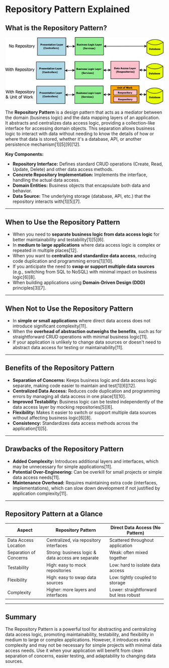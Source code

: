 # Repository Pattern Explained

## **What is the Repository Pattern?**

![Alt text](../images/repository.png)

The **Repository Pattern** is a design pattern that acts as a mediator between the domain (business logic) and the data mapping layers of an application. It abstracts and centralizes data access logic, providing a collection-like interface for accessing domain objects. This separation allows business logic to interact with data without needing to know the details of how or where that data is stored, whether it's a database, API, or another persistence mechanism[1][5][9][12].

**Key Components:**

- **Repository Interface:** Defines standard CRUD operations (Create, Read, Update, Delete) and other data access methods.
- **Concrete Repository Implementation:** Implements the interface, handling the actual data access.
- **Domain Entities:** Business objects that encapsulate both data and behavior.
- **Data Source:** The underlying storage (database, API, etc.) that the repository interacts with[1][5][7].

---

## **When to Use the Repository Pattern**

- When you need to **separate business logic from data access logic** for better maintainability and testability[1][5][6].
- In **medium to large applications** where data access logic is complex or repeated in multiple places[12].
- When you want to **centralize and standardize data access**, reducing code duplication and programming errors[1][10].
- If you anticipate the need to **swap or support multiple data sources** (e.g., switching from SQL to NoSQL) with minimal impact on business logic[6][8].
- When building applications using **Domain-Driven Design (DDD)** principles[3][7].

---

## **When Not to Use the Repository Pattern**

- In **simple or small applications** where direct data access does not introduce significant complexity[11].
- When the **overhead of abstraction outweighs the benefits**, such as for straightforward CRUD operations with minimal business logic[11].
- If your application is unlikely to change data sources or doesn't need to abstract data access for testing or maintainability[11].

---

## **Benefits of the Repository Pattern**

- **Separation of Concerns:** Keeps business logic and data access logic separate, making code easier to maintain and test[1][6][12].
- **Centralized Data Access:** Reduces code duplication and programming errors by managing all data access in one place[1][10].
- **Improved Testability:** Business logic can be tested independently of the data access layer by mocking repositories[5][6].
- **Flexibility:** Makes it easier to switch or support multiple data sources without affecting business logic[6][8].
- **Consistency:** Standardizes data access methods across the application[1][5].

---

## **Drawbacks of the Repository Pattern**

- **Added Complexity:** Introduces additional layers and interfaces, which may be unnecessary for simple applications[11].
- **Potential Over-Engineering:** Can be overkill for small projects or simple data access needs[11].
- **Maintenance Overhead:** Requires maintaining extra code (interfaces, implementations), which can slow down development if not justified by application complexity[11].

---

## **Repository Pattern at a Glance**

| Aspect                 | Repository Pattern                                | Direct Data Access (No Pattern)        |
| ---------------------- | ------------------------------------------------- | -------------------------------------- |
| Data Access Location   | Centralized, via repository interfaces            | Scattered throughout application       |
| Separation of Concerns | Strong: business logic & data access are separate | Weak: often mixed together             |
| Testability            | High: easy to mock repositories                   | Low: hard to isolate data access       |
| Flexibility            | High: easy to swap data sources                   | Low: tightly coupled to storage        |
| Complexity             | Higher: more layers and interfaces                | Lower: straightforward but less robust |

---

## **Summary**

The Repository Pattern is a powerful tool for abstracting and centralizing data access logic, promoting maintainability, testability, and flexibility in medium to large or complex applications. However, it introduces extra complexity and may not be necessary for simple projects with minimal data access needs. Use it when your application will benefit from clean separation of concerns, easier testing, and adaptability to changing data sources.
